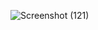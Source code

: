 ![Screenshot (121)](https://github.com/Jimmy-Sharma/SastaCalculator/assets/112858620/2d88f575-2a6c-42b1-972b-266ba11989b6)
